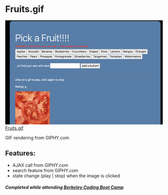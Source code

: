 # Fruits.gif

![alt text](/ScreenShot.png)
[Fruits.gif](https://ulaiwa.github.io/API_GIPHY/)

GIF rendering from GIPHY.com

## Features:
- AJAX call from GIPHY.com
- search feature from GIPHY.com
- state change (play | stop) when the image is clicked

##### Completed while attending [Berkeley Coding Boot Camp](https://bootcamp.berkeley.edu/coding/)
